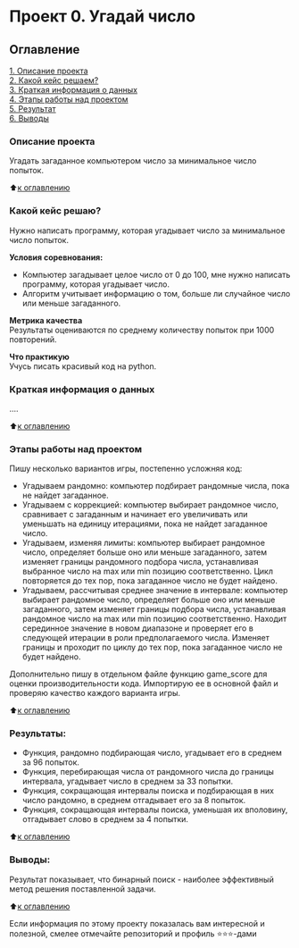 # Проект 0. Угадай число

## Оглавление  
[1. Описание проекта](https://github.com/VictoriaBakulina/sf_data_science/tree/main/project_0/README.md#Описание-проекта)  
[2. Какой кейс решаем?](https://github.com/VictoriaBakulina/sf_data_science/tree/main/project_0/README.md#Какой-кейс-решаем)  
[3. Краткая информация о данных](https://github.com/VictoriaBakulina/sf_data_science/tree/main/project_0/README.md#Краткая-информация-о-данных)  
[4. Этапы работы над проектом](https://github.com/VictoriaBakulina/sf_data_science/tree/main/project_0/README.md#Этапы-работы-над-проектом)  
[5. Результат](https://github.com/VictoriaBakulina/sf_data_science/tree/main/project_0/README.md#Результат)    
[6. Выводы](https://github.com/VictoriaBakulina/sf_data_science/tree/main/project_0/README.md#Выводы) 

### Описание проекта    
Угадать загаданное компьютером число за минимальное число попыток.

:arrow_up:[к оглавлению](https://github.com/VictoriaBakulina/sf_data_science/tree/main/project_0/README.md#Оглавление)


### Какой кейс решаю?    
Нужно написать программу, которая угадывает число за минимальное число попыток.

**Условия соревнования:**  
- Компьютер загадывает целое число от 0 до 100, мне нужно написать программу, которая угадывает число.
- Алгоритм учитывает информацию о том, больше ли случайное число или меньше загаданного.

**Метрика качества**     
Результаты оцениваются по среднему количеству попыток при 1000 повторений.

**Что практикую**     
Учусь писать красивый код на python.


### Краткая информация о данных
....
  
:arrow_up:[к оглавлению](https://github.com/VictoriaBakulina/sf_data_science/tree/main/project_0/README.md#Оглавление)


### Этапы работы над проектом  
Пишу несколько вариантов игры, постепенно усложняя код:
- Угадываем рандомно: компьютер подбирает рандомные числа, пока не найдет загаданное.
- Угадываем с коррекцией: компьютер выбирает рандомное число, сравнивает с загаданным и начинает его увеличивать или уменьшать на единицу итерациями, пока не найдет загаданное число.
- Угадываем, изменяя лимиты: компьютер выбирает рандомное число, определяет больше оно или меньше загаданного, затем изменяет границы рандомного подбора числа, устанавливая выбранное число на max или min позицию соответственно. Цикл повторяется до тех пор, пока загаданное число не будет найдено.
- Угадываем, рассчитывая среднее значение в интервале: компьютер выбирает рандомное число, определяет больше оно или меньше загаданного, затем изменяет границы подбора числа, устанавливая рандомное число на max или min позицию соответственно. Находит серединное значение в новом диапазоне и проверяет его в следующей итерации в роли предполагаемого числа. Изменяет границы и проходит по циклу до тех пор, пока загаданное число не будет найдено.

Дополнительно пишу в отдельном файле функцию game_score для оценки производительности кода. Импортирую ее в основной файл и проверяю качество каждого варианта игры. 



:arrow_up:[к оглавлению](https://github.com/VictoriaBakulina/sf_data_science/tree/main/project_0/README.md#Оглавление)


### Результаты:  
- Функция, рандомно подбирающая число, угадывает его в среднем за 96 попыток.
- Функция, перебирающая числа от рандомного числа до границы интервала, угадывает число в среднем за 33 попытки. 
- Функция, сокращающая интервалы поиска и подбирающая в них число рандомно, в среднем отгадывает его за 8 попыток.
- Функция, сокращающая интервалы поиска, уменьшая их вполовину, отгадывает слово в среднем за 4 попытки.


:arrow_up:[к оглавлению](https://github.com/VictoriaBakulina/sf_data_science/tree/main/project_0/README.md#Оглавление)


### Выводы:  
Результат показывает, что бинарный поиск - наиболее эффективный метод решения поставленной задачи.

:arrow_up:[к оглавлению](https://github.com/VictoriaBakulina/sf_data_science/tree/main/project_0/README.md#Оглавление)


Если информация по этому проекту показалась вам интересной и полезной, смелее отмечайте репозиторий и профиль ⭐️⭐️⭐️-дами